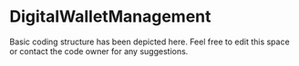 # DigitalWalletManagement
Basic coding structure has been depicted here.
Feel free to edit this space or contact the code owner for any suggestions.
